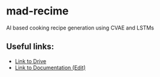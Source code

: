 # mad-recime
AI based cooking recipe generation using CVAE and LSTMs

## Useful links:
 * [Link to Drive](https://drive.google.com/drive/folders/1Tv-HiBBj2SkGkX0ekYiT8spX6w1MTOaO?usp=sharing)
 * [Link to Documentation (Edit)](https://www.overleaf.com/7246658912hbddqhwtqptp)
